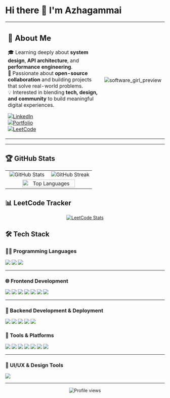 # Hi there 👋 I'm Azhagammai

<div align="center">
 
</div>
<table align="center">
  <tr>
    <td width="60%" valign="top">
      <h2>🚀 About Me</h2>
    <ul style="list-style-type: none; padding-left: 0;">
  <li>🎓 Learning deeply about <strong>system design</strong>, <strong>API architecture</strong>, and <strong>performance engineering</strong>.</li>
  <li>🌱 Passionate about <strong>open-source collaboration</strong> and building projects that solve real-world problems.</li>
  <li>💡 Interested in blending <strong>tech, design, and community</strong> to build meaningful digital experiences.</li>
</ul>
      <p>
        <a href="https://www.linkedin.com/in/azhagammai-m/">
          <img src="https://img.shields.io/badge/LinkedIn-0077B5?style=for-the-badge&logo=linkedin&logoColor=white" alt="LinkedIn">
        </a><br>
        <a href="https://azhagammaiportfolio.vercel.app/">
          <img src="https://img.shields.io/badge/Portfolio-8A2BE2?style=for-the-badge&logo=vercel&logoColor=white" alt="Portfolio">
        </a><br>
        <a href="https://leetcode.com/u/azhagammai055/">
          <img src="https://img.shields.io/badge/LeetCode-FFA116?style=for-the-badge&logo=leetcode&logoColor=black" alt="LeetCode">
        </a>
      </p>
     
<td align="center">

  ![software_girl_preview](https://github.com/user-attachments/assets/47d12bd2-50ac-4e68-869b-05269e546ef8)

</td>

  </tr>
</table>







<hr>

## 🏆 GitHub Stats
<div align="center">
  <table>
    <tr>
      <td width="50%" align="center">
        <img src="https://github-readme-stats.vercel.app/api?username=Azhagammai&show_icons=true&theme=radical&hide_border=true" alt="GitHub Stats" />
      </td>
      <td width="50%" align="center">
        <img src="https://github-readme-streak-stats.herokuapp.com/?user=Azhagammai&theme=radical&hide_border=true" alt="GitHub Streak" />
      </td>
    </tr>
    <tr>
      <td colspan="2" align="center">
        <img width="80%" src="https://github-readme-stats.vercel.app/api/top-langs/?username=Azhagammai&layout=compact&theme=radical&hide_border=true" alt="Top Languages" />
      </td>
    </tr>
  </table>
</div>

## 📊 LeetCode Tracker
<p align="center">
  <a href="https://leetcode.com/u/azhagammai055/">
    <img src="https://leetcard.jacoblin.cool/azhagammai055?theme=dark&font=Fira%20Code&ext=heatmap" alt="LeetCode Stats" />
  </a>
</p>

## 🛠️ Tech Stack

### 👨‍💻 Programming Languages
<p>
   <img src="https://img.shields.io/badge/C-00599C?style=for-the-badge&logo=c&logoColor=white" />
   <img src="https://img.shields.io/badge/Java-007396?style=for-the-badge&logo=java&logoColor=white" />
  <img src="https://img.shields.io/badge/Python-3776AB?style=for-the-badge&logo=python&logoColor=white" />
</p>

---

### 🌐 Frontend Development
<p>
  <img src="https://img.shields.io/badge/HTML5-E34F26?style=for-the-badge&logo=html5&logoColor=white" />
  <img src="https://img.shields.io/badge/CSS3-1572B6?style=for-the-badge&logo=css3&logoColor=white" />
  <img src="https://img.shields.io/badge/TailwindCSS-06B6D4?style=for-the-badge&logo=tailwindcss&logoColor=white" />
  <img src="https://img.shields.io/badge/Sass-CC6699?style=for-the-badge&logo=sass&logoColor=white" />
  <img src="https://img.shields.io/badge/JavaScript-F7DF1E?style=for-the-badge&logo=javascript&logoColor=black" />
  <img src="https://img.shields.io/badge/React-20232A?style=for-the-badge&logo=react&logoColor=61DAFB" />
  <img src="https://img.shields.io/badge/Jest-C21325?style=for-the-badge&logo=jest&logoColor=white" />
</p>

---
### 🔧 Backend Development & Deployment
<p>
  <img src="https://img.shields.io/badge/Next.js-000000?style=for-the-badge&logo=nextdotjs&logoColor=white" />
  <img src="https://img.shields.io/badge/REST%20API-00ADD8?style=for-the-badge&logo=postman&logoColor=white" />
  <img src="https://img.shields.io/badge/MongoDB-4EA94B?style=for-the-badge&logo=mongodb&logoColor=white" />
  <img src="https://img.shields.io/badge/SQL-003B57?style=for-the-badge&logo=mysql&logoColor=white" />
  <img src="https://img.shields.io/badge/Vercel-000000?style=for-the-badge&logo=vercel&logoColor=white" />
</p>


### 🧰 Tools & Platforms
<p>
  <img src="https://bunnyacademy.b-cdn.net/what-is-docker.png](https://icon2.cleanpng.com/20180802/apk/060b63ade17983b778877ddd17068696.webp"/>
  <img src="https://img.shields.io/badge/VS_Code-007ACC?style=for-the-badge&logo=visual-studio-code&logoColor=white" />
  <img src="https://img.shields.io/badge/PyCharm-000000?style=for-the-badge&logo=pycharm&logoColor=white" />
  <img src="https://img.shields.io/badge/Git-F05032?style=for-the-badge&logo=git&logoColor=white" />
  <img src="https://img.shields.io/badge/GitHub-181717?style=for-the-badge&logo=github&logoColor=white" />
  <img src="https://img.shields.io/badge/Postman-FF6C37?style=for-the-badge&logo=postman&logoColor=white" />
  <img src="https://img.shields.io/badge/PowerBI-F2C811?style=for-the-badge&logo=powerbi&logoColor=black" />
</p>

---

### 🎨 UI/UX & Design Tools
<p>
  <img src="https://img.shields.io/badge/Figma-F24E1E?style=for-the-badge&logo=figma&logoColor=white" />

</p>

---

<div align="center">
  <img src="https://komarev.com/ghpvc/?username=Azhagammai&color=blueviolet&style=flat-square" alt="Profile views" />
</div>
